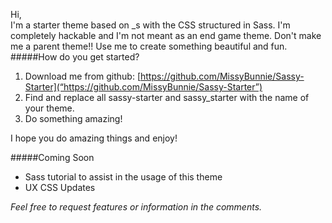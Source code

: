Hi,  
I'm a starter theme based on _s with the CSS structured in Sass. I'm completely hackable and I'm not meant as an end game theme.  Don't make me a parent theme!! Use me to create something beautiful and fun.  
#####How do you get started?
1. Download me from github: [https://github.com/MissyBunnie/Sassy-Starter](“https://github.com/MissyBunnie/Sassy-Starter”)
2. Find and replace all sassy-starter and sassy_starter with the name of your theme.
3. Do something amazing!  

I hope you do amazing things and enjoy!

#####Coming Soon
+ Sass tutorial to assist in the usage of this theme
+ UX CSS Updates  

_Feel free to request features or information in the comments._